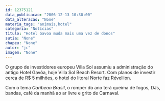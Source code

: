 ```yaml
---
id: 12375121
data_publicacao: "2006-12-13 10:30:00"
data_alteracao: "None"
materia_tags: "animais,hotel"
categoria: "Notícias"
titulo: "Hotel Gavoa muda mais uma vez de donos"
sutia: "None"
chapeu: "None"
autor: "jc"
imagem: "None"
---
```

<p>O grupo de investidores europeu Villa Sol assumiu a administra&ccedil;&atilde;o do antigo Hotel Gav&ocirc;a, hoje Villa Sol Beach Resort. Com planos de investir cerca de R$ 5 milh&otilde;es, o hotel do litoral Norte faz R&eacute;vellion.</p>

<p>Com o tema <em>Caribean Brasil</em>, o romper do ano ter&aacute; queima de fogos, DJs, bandas, caf&eacute; da manh&atilde; ao ar livre e grito de Carnaval.</p>
